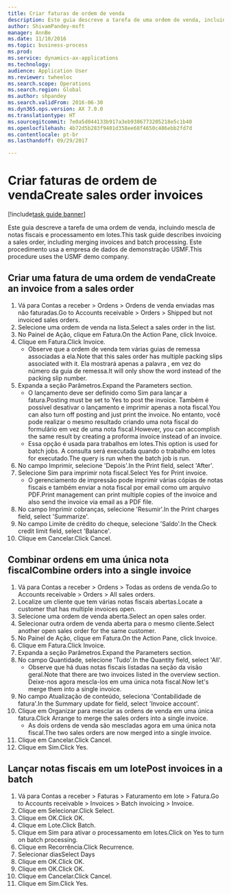 ```yaml
--- 
title: Criar faturas de ordem de venda
description: Este guia descreve a tarefa de uma ordem de venda, incluindo mescla de notas fiscais e processamento em lotes.
author: ShivamPandey-msft
manager: AnnBe
ms.date: 11/10/2016
ms.topic: business-process
ms.prod: 
ms.service: dynamics-ax-applications
ms.technology: 
audience: Application User
ms.reviewer: twheeloc
ms.search.scope: Operations
ms.search.region: Global
ms.author: shpandey
ms.search.validFrom: 2016-06-30
ms.dyn365.ops.version: AX 7.0.0
ms.translationtype: HT
ms.sourcegitcommit: 7e0a5d044133b917a3eb9386773205218e5c1b40
ms.openlocfilehash: 4b72d5b283f9401d358ee68f4650c486ebb2fd7d
ms.contentlocale: pt-br
ms.lasthandoff: 09/29/2017

---
```

# <a name="create-sales-order-invoices"></a><span data-ttu-id="f82d4-103">Criar faturas de ordem de venda</span><span class="sxs-lookup"><span data-stu-id="f82d4-103">Create sales order invoices</span></span>

[!include[task guide banner](../../includes/task-guide-banner.md)]

<span data-ttu-id="f82d4-104">Este guia descreve a tarefa de uma ordem de venda, incluindo mescla de notas fiscais e processamento em lotes.</span><span class="sxs-lookup"><span data-stu-id="f82d4-104">This task guide describes invoicing a sales order, including merging invoices and batch processing.</span></span> <span data-ttu-id="f82d4-105">Este procedimento usa a empresa de dados de demonstração USMF.</span><span class="sxs-lookup"><span data-stu-id="f82d4-105">This procedure uses the USMF demo company.</span></span>


## <a name="create-an-invoice-from-a-sales-order"></a><span data-ttu-id="f82d4-106">Criar uma fatura de uma ordem de venda</span><span class="sxs-lookup"><span data-stu-id="f82d4-106">Create an invoice from a sales order</span></span>
1. <span data-ttu-id="f82d4-107">Vá para Contas a receber > Ordens > Ordens de venda enviadas mas não faturadas.</span><span class="sxs-lookup"><span data-stu-id="f82d4-107">Go to Accounts receivable > Orders > Shipped but not invoiced sales orders.</span></span>
2. <span data-ttu-id="f82d4-108">Selecione uma ordem de venda na lista.</span><span class="sxs-lookup"><span data-stu-id="f82d4-108">Select a sales order in the list.</span></span> 
3. <span data-ttu-id="f82d4-109">No Painel de Ação, clique em Fatura.</span><span class="sxs-lookup"><span data-stu-id="f82d4-109">On the Action Pane, click Invoice.</span></span>
4. <span data-ttu-id="f82d4-110">Clique em Fatura.</span><span class="sxs-lookup"><span data-stu-id="f82d4-110">Click Invoice.</span></span>
    * <span data-ttu-id="f82d4-111">Observe que a ordem de venda tem várias guias de remessa associadas a ela.</span><span class="sxs-lookup"><span data-stu-id="f82d4-111">Note that this sales order has multiple packing slips associated with it.</span></span> <span data-ttu-id="f82d4-112">Ela mostrará apenas a palavra <multiple>, em vez do número da guia de remessa.</span><span class="sxs-lookup"><span data-stu-id="f82d4-112">It will only show the word <multiple> instead of the packing slip number.</span></span>  
5. <span data-ttu-id="f82d4-113">Expanda a seção Parâmetros.</span><span class="sxs-lookup"><span data-stu-id="f82d4-113">Expand the Parameters section.</span></span>
    * <span data-ttu-id="f82d4-114">O lançamento deve ser definido como Sim para lançar a fatura.</span><span class="sxs-lookup"><span data-stu-id="f82d4-114">Posting must be set to Yes to post the invoice.</span></span> <span data-ttu-id="f82d4-115">Também é possível desativar o lançamento e imprimir apenas a nota fiscal.</span><span class="sxs-lookup"><span data-stu-id="f82d4-115">You can also turn off posting and just print the invoice.</span></span> <span data-ttu-id="f82d4-116">No entanto, você pode realizar o mesmo resultado criando uma nota fiscal do formulário em vez de uma nota fiscal.</span><span class="sxs-lookup"><span data-stu-id="f82d4-116">However, you can accomplish the same result by creating a proforma invoice instead of an invoice.</span></span>  
    * <span data-ttu-id="f82d4-117">Essa opção é usada para trabalhos em lotes.</span><span class="sxs-lookup"><span data-stu-id="f82d4-117">This option is used for batch jobs.</span></span> <span data-ttu-id="f82d4-118">A consulta será executada quando o trabalho em lotes for executado.</span><span class="sxs-lookup"><span data-stu-id="f82d4-118">The query is run when the batch job is run.</span></span>    
6. <span data-ttu-id="f82d4-119">No campo Imprimir, selecione 'Depois'.</span><span class="sxs-lookup"><span data-stu-id="f82d4-119">In the Print field, select 'After'.</span></span>
7. <span data-ttu-id="f82d4-120">Selecione Sim para imprimir nota fiscal.</span><span class="sxs-lookup"><span data-stu-id="f82d4-120">Select Yes for Print invoice.</span></span>
    * <span data-ttu-id="f82d4-121">O gerenciamento de impressão pode imprimir várias cópias de notas fiscais e também enviar a nota fiscal por email como um arquivo PDF.</span><span class="sxs-lookup"><span data-stu-id="f82d4-121">Print management can print  multiple copies of the invoice and also send the invoice via email as a PDF file.</span></span>  
8. <span data-ttu-id="f82d4-122">No campo Imprimir cobranças, selecione 'Resumir'.</span><span class="sxs-lookup"><span data-stu-id="f82d4-122">In the Print charges field, select 'Summarize'.</span></span>
9. <span data-ttu-id="f82d4-123">No campo Limite de crédito do cheque, selecione 'Saldo'.</span><span class="sxs-lookup"><span data-stu-id="f82d4-123">In the Check credit limit field, select 'Balance'.</span></span>
10. <span data-ttu-id="f82d4-124">Clique em Cancelar.</span><span class="sxs-lookup"><span data-stu-id="f82d4-124">Click Cancel.</span></span>

## <a name="combine-orders-into-a-single-invoice"></a><span data-ttu-id="f82d4-125">Combinar ordens em uma única nota fiscal</span><span class="sxs-lookup"><span data-stu-id="f82d4-125">Combine orders into a single invoice</span></span>
1. <span data-ttu-id="f82d4-126">Vá para Contas a receber > Ordens > Todas as ordens de venda.</span><span class="sxs-lookup"><span data-stu-id="f82d4-126">Go to Accounts receivable > Orders > All sales orders.</span></span>
2. <span data-ttu-id="f82d4-127">Localize um cliente que tem várias notas fiscais abertas.</span><span class="sxs-lookup"><span data-stu-id="f82d4-127">Locate a customer that has multiple invoices open.</span></span>
3. <span data-ttu-id="f82d4-128">Selecione uma ordem de venda aberta.</span><span class="sxs-lookup"><span data-stu-id="f82d4-128">Select an open sales order.</span></span>
4. <span data-ttu-id="f82d4-129">Selecionar outra ordem de venda aberta para o mesmo cliente.</span><span class="sxs-lookup"><span data-stu-id="f82d4-129">Select another open sales order for the same customer.</span></span>
5. <span data-ttu-id="f82d4-130">No Painel de Ação, clique em Fatura.</span><span class="sxs-lookup"><span data-stu-id="f82d4-130">On the Action Pane, click Invoice.</span></span>
6. <span data-ttu-id="f82d4-131">Clique em Fatura.</span><span class="sxs-lookup"><span data-stu-id="f82d4-131">Click Invoice.</span></span>
7. <span data-ttu-id="f82d4-132">Expanda a seção Parâmetros.</span><span class="sxs-lookup"><span data-stu-id="f82d4-132">Expand the Parameters section.</span></span>
8. <span data-ttu-id="f82d4-133">No campo Quantidade, selecione 'Tudo'.</span><span class="sxs-lookup"><span data-stu-id="f82d4-133">In the Quantity field, select 'All'.</span></span>
    * <span data-ttu-id="f82d4-134">Observe que há duas notas fiscais listadas na seção da visão geral.</span><span class="sxs-lookup"><span data-stu-id="f82d4-134">Note that there are two invoices listed in the overview section.</span></span> <span data-ttu-id="f82d4-135">Deixe-nos agora mescla-los em uma única nota fiscal.</span><span class="sxs-lookup"><span data-stu-id="f82d4-135">Now let's merge them into a single invoice.</span></span>  
9. <span data-ttu-id="f82d4-136">No campo Atualização de conteúdo, seleciona 'Contabilidade de fatura'.</span><span class="sxs-lookup"><span data-stu-id="f82d4-136">In the Summary update for field, select 'Invoice account'.</span></span>
10. <span data-ttu-id="f82d4-137">Clique em Organizar para mesclar as ordens de venda em uma única fatura.</span><span class="sxs-lookup"><span data-stu-id="f82d4-137">Click Arrange to merge the sales orders into a single invoice.</span></span>
    * <span data-ttu-id="f82d4-138">As dois ordens de venda são mescladas agora em uma única nota fiscal.</span><span class="sxs-lookup"><span data-stu-id="f82d4-138">The two sales orders are now merged into a single invoice.</span></span>   
11. <span data-ttu-id="f82d4-139">Clique em Cancelar.</span><span class="sxs-lookup"><span data-stu-id="f82d4-139">Click Cancel.</span></span>
12. <span data-ttu-id="f82d4-140">Clique em Sim.</span><span class="sxs-lookup"><span data-stu-id="f82d4-140">Click Yes.</span></span>

## <a name="post-invoices-in-a-batch"></a><span data-ttu-id="f82d4-141">Lançar notas fiscais em um lote</span><span class="sxs-lookup"><span data-stu-id="f82d4-141">Post invoices in a batch</span></span>
1. <span data-ttu-id="f82d4-142">Vá para Contas a receber > Faturas > Faturamento em lote > Fatura.</span><span class="sxs-lookup"><span data-stu-id="f82d4-142">Go to Accounts receivable > Invoices > Batch invoicing > Invoice.</span></span>
2. <span data-ttu-id="f82d4-143">Clique em Selecionar.</span><span class="sxs-lookup"><span data-stu-id="f82d4-143">Click Select.</span></span>
3. <span data-ttu-id="f82d4-144">Clique em OK.</span><span class="sxs-lookup"><span data-stu-id="f82d4-144">Click OK.</span></span>
4. <span data-ttu-id="f82d4-145">Clique em Lote.</span><span class="sxs-lookup"><span data-stu-id="f82d4-145">Click Batch.</span></span>
5. <span data-ttu-id="f82d4-146">Clique em Sim para ativar o processamento em lotes.</span><span class="sxs-lookup"><span data-stu-id="f82d4-146">Click on Yes to turn on batch processing.</span></span>
6. <span data-ttu-id="f82d4-147">Clique em Recorrência.</span><span class="sxs-lookup"><span data-stu-id="f82d4-147">Click Recurrence.</span></span>
7. <span data-ttu-id="f82d4-148">Selecionar dias</span><span class="sxs-lookup"><span data-stu-id="f82d4-148">Select Days</span></span>
8. <span data-ttu-id="f82d4-149">Clique em OK.</span><span class="sxs-lookup"><span data-stu-id="f82d4-149">Click OK.</span></span>
9. <span data-ttu-id="f82d4-150">Clique em OK.</span><span class="sxs-lookup"><span data-stu-id="f82d4-150">Click OK.</span></span>
10. <span data-ttu-id="f82d4-151">Clique em Cancelar.</span><span class="sxs-lookup"><span data-stu-id="f82d4-151">Click Cancel.</span></span>
11. <span data-ttu-id="f82d4-152">Clique em Sim.</span><span class="sxs-lookup"><span data-stu-id="f82d4-152">Click Yes.</span></span>



